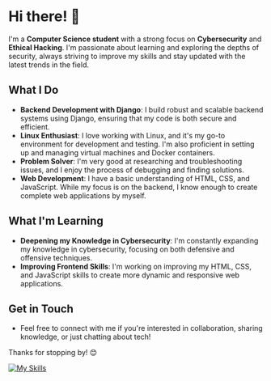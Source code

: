 # Hi there! 👋

I'm a **Computer Science student** with a strong focus on **Cybersecurity** and **Ethical Hacking**. I'm passionate about learning and exploring the depths of security, always striving to improve my skills and stay updated with the latest trends in the field.

## What I Do

- **Backend Development with Django**: I build robust and scalable backend systems using Django, ensuring that my code is both secure and efficient.
- **Linux Enthusiast**: I love working with Linux, and it's my go-to environment for development and testing. I'm also proficient in setting up and managing virtual machines and Docker containers.
- **Problem Solver**: I'm very good at researching and troubleshooting issues, and I enjoy the process of debugging and finding solutions.
- **Web Development**: I have a basic understanding of HTML, CSS, and JavaScript. While my focus is on the backend, I know enough to create complete web applications by myself.

## What I'm Learning

- **Deepening my Knowledge in Cybersecurity**: I'm constantly expanding my knowledge in cybersecurity, focusing on both defensive and offensive techniques.
- **Improving Frontend Skills**: I'm working on improving my HTML, CSS, and JavaScript skills to create more dynamic and responsive web applications.

## Get in Touch

- Feel free to connect with me if you're interested in collaboration, sharing knowledge, or just chatting about tech!

Thanks for stopping by! 😊


[![My Skills](https://skillicons.dev/icons?i=js,html,css,wasm)](https://skillicons.dev)

<!--
**xXJuanDavidXx/xXJuanDavidXx** is a ✨ _special_ ✨ repository because its `README.md` (this file) appears on your GitHub profile.

Here are some ideas to get you started:

- 🔭 I’m currently working on ...
- 🌱 I’m currently learning ...
- 👯 I’m looking to collaborate on ...
- 🤔 I’m looking for help with ...
- 💬 Ask me about ...
- 📫 How to reach me: ...
- 😄 Pronouns: ...
- ⚡ Fun fact: ...
-->
